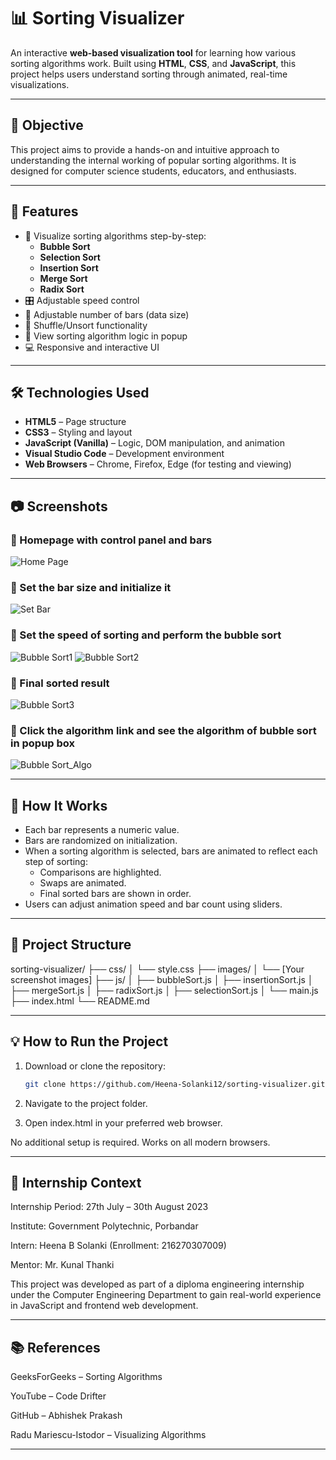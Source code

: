 # 📊 Sorting Visualizer

An interactive **web-based visualization tool** for learning how various sorting algorithms work. Built using **HTML**, **CSS**, and **JavaScript**, this project helps users understand sorting through animated, real-time visualizations.

---

## 🎯 Objective

This project aims to provide a hands-on and intuitive approach to understanding the internal working of popular sorting algorithms. It is designed for computer science students, educators, and enthusiasts.

---

## 🚀 Features

- 📌 Visualize sorting algorithms step-by-step:
  - **Bubble Sort**
  - **Selection Sort**
  - **Insertion Sort**
  - **Merge Sort**
  - **Radix Sort**
- 🎛️ Adjustable speed control
- 📐 Adjustable number of bars (data size)
- 🔁 Shuffle/Unsort functionality
- 🧠 View sorting algorithm logic in popup
- 💻 Responsive and interactive UI

---

## 🛠️ Technologies Used

- **HTML5** – Page structure
- **CSS3** – Styling and layout
- **JavaScript (Vanilla)** – Logic, DOM manipulation, and animation
- **Visual Studio Code** – Development environment
- **Web Browsers** – Chrome, Firefox, Edge (for testing and viewing)

---

## 📷 Screenshots

### 🔹 Homepage with control panel and bars
![Home Page](images/homepage.png)

### 🔹 Set the bar size and initialize it
![Set Bar](images/setbar.png)

### 🔹 Set the speed of sorting and perform the bubble sort
![Bubble Sort1](images/bubblesort_1.png)
![Bubble Sort2](images/bubblesort_2.png)

### 🔹 Final sorted result
![Bubble Sort3](images/bubblesort_3.png)

### 🔹 Click the algorithm link and see the algorithm of bubble sort in popup box
![Bubble Sort_Algo](images/bubblesortAlgo.png)

---

## 🧠 How It Works

- Each bar represents a numeric value.
- Bars are randomized on initialization.
- When a sorting algorithm is selected, bars are animated to reflect each step of sorting:
  - Comparisons are highlighted.
  - Swaps are animated.
  - Final sorted bars are shown in order.
- Users can adjust animation speed and bar count using sliders.

---

## 📂 Project Structure

sorting-visualizer/
├── css/
│ └── style.css
├── images/
│ └── [Your screenshot images]
├── js/
│ ├── bubbleSort.js
│ ├── insertionSort.js
│ ├── mergeSort.js
│ ├── radixSort.js
│ ├── selectionSort.js
│ └── main.js
├── index.html
└── README.md

---

## 💡 How to Run the Project

1. Download or clone the repository:
   ```bash
   git clone https://github.com/Heena-Solanki12/sorting-visualizer.git

2. Navigate to the project folder.

3. Open index.html in your preferred web browser.

No additional setup is required. Works on all modern browsers.

---

## 🧪 Internship Context

Internship Period: 27th July – 30th August 2023

Institute: Government Polytechnic, Porbandar

Intern: Heena B Solanki (Enrollment: 216270307009)

Mentor: Mr. Kunal Thanki

This project was developed as part of a diploma engineering internship under the Computer Engineering Department to gain real-world experience in JavaScript and frontend web development.

---

## 📚 References
GeeksForGeeks – Sorting Algorithms

YouTube – Code Drifter

GitHub – Abhishek Prakash

Radu Mariescu-Istodor – Visualizing Algorithms

---
